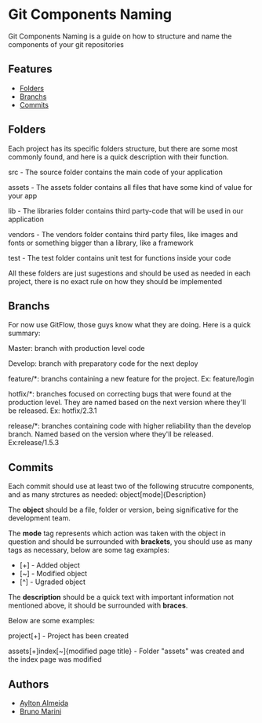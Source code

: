 # Git Components Naming

Git Components Naming is a guide on how to structure and name the components of your git repositories

## Features

  * [Folders](#folders)
  * [Branchs](#branchs)
  * [Commits](#commits)

## <span id="folders">Folders</span>

Each project has its specific folders structure, but there are some most commonly found, and here is a quick description with their function.

  src - The source folder contains the main code of your application

  assets - The assets folder contains all files that have some kind of value for your app

  lib - The libraries folder contains third party-code that will be used in our application

  vendors - The vendors folder contains third party files, like images and fonts or something bigger than a library, like a framework

  test - The test folder contains unit test for functions inside your code

All these folders are just sugestions and should be used as needed in each project, there is no exact rule on how they should be implemented

## <span id="branchs">Branchs</span>

For now use GitFlow, those guys know what they are doing. Here is a quick summary:

Master: branch with production level code

Develop: branch with preparatory code for the next deploy

feature/*: branchs containing a new feature for the project. Ex: feature/login

hotfix/*: branches focused on correcting bugs that were found at the production level. They are named based on the next version where they'll be released. Ex: hotfix/2.3.1

release/*: branches containing code with higher reliability than the develop branch. Named based on the version where they'll be released. Ex:release/1.5.3

## <span id="commits">Commits</span>

Each commit should use at least two of the following strucutre components, and as many strctures as needed: object[mode]{Description}

The **object** should be a file, folder or version, being significative for the development team.

The **mode** tag represents which action was taken with the object in question and should be surrounded with **brackets**, you should use as many tags as necessary, below are some tag examples:

* [+] - Added object
* [~] - Modified object
* [^] - Ugraded object

The **description** should be a quick text with important information not mentioned above, it should be surrounded with **braces**.

Below are some examples:

project[+]  - Project has been created

assets[+]index[~]{modified page title} - Folder "assets" was created and the index page was modified

## Authors

* [Aylton Almeida](https://github.com/stevreeper)
* [Bruno Marini](https://github.com/themarini)


